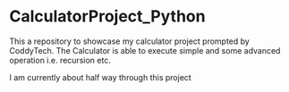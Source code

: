 # CalculatorProject_Python
This a repository to showcase my calculator project prompted by CoddyTech. The Calculator is able to execute simple and some advanced operation i.e. recursion etc.

I am currently about half way through this project
